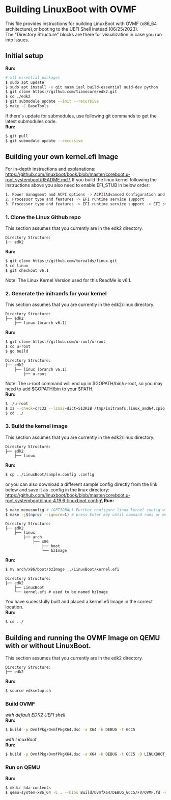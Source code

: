 # Building LinuxBoot with OVMF
This file provides instructions for building LinuxBoot with OVMF (x86_64 architecture),or
booting to the UEFI Shell instead (06/25/2023).\
The "Directory Structure" blocks are there for visualization in case you run into issues.
## Initial setup
**Run:**
```bash
# all essential packages
$ sudo apt update
$ sudo apt install -y git nasm iasl build-essential uuid-dev python
$ git clone https://github.com/tianocore/edk2.git
$ cd ./edk2
$ git submodule update --init --recursive
$ make -C BaseTools
```
If there's update for submodules, use following git commands to get the latest submodules code.\
**Run:**
```bash
$ git pull
$ git submodule update --recursive
```
## Building your own kernel.efi Image
For in-depth instructions and explanations: https://github.com/linuxboot/book/blob/master/coreboot.u-root.systemboot/README.md.\
If you build the linux kernel following the instructions above you also need to enable EFI_STUB in below order:
```bash
1. Power managment and ACPI options -> ACPI(Advanced Configuration and Power Interface) Support
2. Processor type and features -> EFI runtime service support
3. Processor type and features -> EFI runtime service support -> EFI stub support
```
### 1. Clone the Linux Github repo
This section assumes that you currently are in the edk2 directory.
```
Directory Structure:
├── edk2
```
**Run:**
```bash
$ git clone https://github.com/torvalds/linux.git
$ cd linux
$ git checkout v6.1
```
Note: The Linux Kernel Version used for this ReadMe is v6.1.
### 2. Generate the initramfs for your kernel
This section assumes that you are currently in the edk2/linux directory.
```
Directory Structure:
├── edk2
    ├── linux (branch v6.1)
```
**Run:**
```bash
$ git clone https://github.com/u-root/u-root
$ cd u-root
$ go build
```
```
Directory Structure:
├── edk2
    ├── linux (branch v6.1)
        ├── u-root
```
Note: The u-root command will end up in $GOPATH/bin/u-root, so you may need to add $GOPATH/bin to your $PATH.\
**Run:**
```bash
$ ./u-root
$ xz --check=crc32 --lzma2=dict=512KiB /tmp/initramfs.linux_amd64.cpio
$ cd ../
```
### 3. Build the kernel image
This section assumes that you are currently in the edk2/linux directory.
```
Directory Structure:
├── edk2
    ├── linux
```
**Run:**
```bash
$ cp ../LinuxBoot/sample.config .config
```
or you can also download a different sample config directly from the link below and save it as .config in the linux directory:\
https://github.com/linuxboot/book/blob/master/coreboot.u-root.systemboot/linux-4.19.6-linuxboot.config\
**Run:**
```bash
$ make menuconfig # (OPTIONAL) Further configure linux kernel config with a Graphical User Interface
$ make -j$(nproc --ignore=1) # press Enter key until command runs or modify configs
```
```
Directory Structure:
├── edk2
    ├── linux
        ├── arch
            ├── x86
                ├── boot
                └── bzImage
```
**Run:**
```bash
$ mv arch/x86/boot/bzImage ../LinuxBoot/kernel.efi
```
```
Directory Structure:
├── edk2
    ├── LinuxBoot
    └── kernel.efi # used to be named bzImage
```
You have sucessfully built and placed a kernel.efi Image in the correct location.\
**Run:**
```bash
$ cd ../
```
## Building and running the OVMF Image on QEMU with or without LinuxBoot.
This section assumes that you currently are in the edk2 directory.
```
Directory Structure:
├── edk2
```
**Run:**
```bash
$ source edksetup.sh
```
### Build OVMF
*with default EDK2 UEFI shell*\
**Run:**
```bash
$ build -p OvmfPkg/OvmfPkgX64.dsc -a X64 -b DEBUG -t GCC5
```
*with LinuxBoot*\
**Run:**
```bash
$ build -p OvmfPkg/OvmfPkgX64.dsc -a X64 -b DEBUG -t GCC5 -D LINUXBOOT_ENABLE=TRUE
```
### Run on QEMU
**Run:**
```bash
$ mkdir hda-contents
$ qemu-system-x86_64 -L . --bios Build/OvmfX64/DEBUG_GCC5/FV/OVMF.fd -net none -hda fat:rw:hda-contents -nographic

```